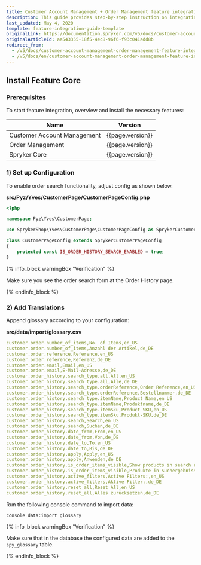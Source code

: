 ```yaml
---
title: Customer Account Management + Order Management feature integration
description: This guide provides step-by-step instruction on integrating Customer Account Management + Order Management feature into the Spryker-based project.
last_updated: May 4, 2020
template: feature-integration-guide-template
originalLink: https://documentation.spryker.com/v5/docs/customer-account-management-order-management-feature-integration
originalArticleId: aa543355-18f5-4ec8-96f6-f93c041add8b
redirect_from:
  - /v5/docs/customer-account-management-order-management-feature-integration
  - /v5/docs/en/customer-account-management-order-management-feature-integration
---
```


## Install Feature Core

### Prerequisites
To start feature integration, overview and install the necessary features:

| Name | Version |
| --- | --- |
| Customer Account Management | {{page.version}} |
| Order Management | {{page.version}} |
| Spryker Core | {{page.version}} |

### 1) Set up Configuration
To enable order search functionality, adjust config as shown below.

**src/Pyz/Yves/CustomerPage/CustomerPageConfig.php**

```php
<?php

namespace Pyz\Yves\CustomerPage;

use SprykerShop\Yves\CustomerPage\CustomerPageConfig as SprykerCustomerPageConfig;

class CustomerPageConfig extends SprykerCustomerPageConfig
{
    protected const IS_ORDER_HISTORY_SEARCH_ENABLED = true;
}
```
{% info_block warningBox "Verification" %}

Make sure you see the order search form at the Order History page.

{% endinfo_block %}

### 2) Add Translations
Append glossary according to your configuration:

**src/data/import/glossary.csv**

```yaml
customer.order.number_of_items,No. of Items,en_US
customer.order.number_of_items,Anzahl der Artikel,de_DE
customer.order.reference,Reference,en_US
customer.order.reference,Referenz,de_DE
customer.order.email,Email,en_US
customer.order.email,E-Mail-Adresse,de_DE
customer.order_history.search_type.all,All,en_US
customer.order_history.search_type.all,Alle,de_DE
customer.order_history.search_type.orderReference,Order Reference,en_US
customer.order_history.search_type.orderReference,Bestellnummer,de_DE
customer.order_history.search_type.itemName,Product Name,en_US
customer.order_history.search_type.itemName,Produktname,de_DE
customer.order_history.search_type.itemSku,Product SKU,en_US
customer.order_history.search_type.itemSku,Produkt-SKU,de_DE
customer.order_history.search,Search,en_US
customer.order_history.search,Suchen,de_DE
customer.order_history.date_from,From,en_US
customer.order_history.date_from,Von,de_DE
customer.order_history.date_to,To,en_US
customer.order_history.date_to,Bis,de_DE
customer.order_history.apply,Apply,en_US
customer.order_history.apply,Anwenden,de_DE
customer.order_history.is_order_items_visible,Show products in search results,en_US
customer.order_history.is_order_items_visible,Produkte in Suchergebnissen anzeigen,de_DE
customer.order_history.active_filters,Active Filters:,en_US
customer.order_history.active_filters,Aktive Filter:,de_DE
customer.order_history.reset_all,Reset All,en_US
customer.order_history.reset_all,Alles zurücksetzen,de_DE
```

Run the following console command to import data:
```bash
console data:import glossary
```
{% info_block warningBox "Verification" %}

Make sure that in the database the configured data are added to the `spy_glossary` table.

{% endinfo_block %}
